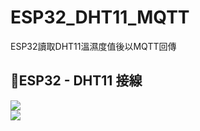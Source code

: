 # ESP32_DHT11_MQTT

 ESP32讀取DHT11溫濕度值後以MQTT回傳

## ESP32 - DHT11 接線

<div>
<img src="https://dustinb.github.io/images/NodeMCU-32S.png" />
</div>

<div>
<img src="https://ix23.com/wp-content/uploads/2018/02/DHT11-Pinout-for-Three-Pin-and-Four-Pin-Types-004a2-600x411.jpg" />
</div>
